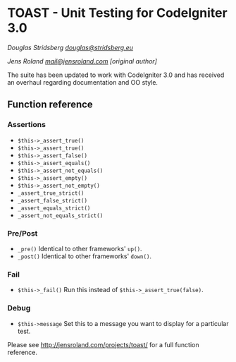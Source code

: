 # TOAST - Unit Testing for CodeIgniter 3.0

_Douglas Stridsberg <douglas@stridsberg.eu>_

_Jens Roland <mail@jensroland.com> [original author]_

The suite has been updated to work with CodeIgniter 3.0 and has received an overhaul regarding documentation and OO style.

## Function reference
### Assertions
* `$this->_assert_true()`
* `$this->_assert_true()`
* `$this->_assert_false()`
* `$this->_assert_equals()`
* `$this->_assert_not_equals()`
* `$this->_assert_empty()`
* `$this->_assert_not_empty()`
* `_assert_true_strict()`
* `_assert_false_strict()`
* `_assert_equals_strict()`
* `_assert_not_equals_strict()`

### Pre/Post
* `_pre()` Identical to other frameworks' `up()`.
* `_post()` Identical to other frameworks' `down()`.

### Fail
* `$this->_fail()` Run this instead of `$this->_assert_true(false)`.

### Debug
* `$this->message` Set this to a message you want to display for a particular test.

Please see <http://jensroland.com/projects/toast/> for a full function reference.